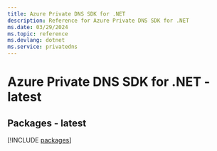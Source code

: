 ```yaml
---
title: Azure Private DNS SDK for .NET
description: Reference for Azure Private DNS SDK for .NET
ms.date: 03/29/2024
ms.topic: reference
ms.devlang: dotnet
ms.service: privatedns
---
```

# Azure Private DNS SDK for .NET - latest
## Packages - latest
[!INCLUDE [packages](private-dns-index.md)]